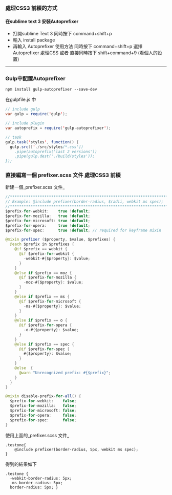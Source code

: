 ### 處理CSS3 前綴的方式
#### 在sublime text 3 安裝Autoprefixer
* 打開sublime Text 3 同時按下 command+shift+p
* 輸入 install package
* 再輸入 Autoprefixer 
使用方法 同時按下 command+shift+p 選擇 Autoprefixer 處理CSS
或者 直接同時按下 shift+command+9 (看個人的設置)
---
### Gulp中配置Autoprefixer
```
npm install gulp-autoprefixer --save-dev
```
在gulpfile.js 中
```java
// include gulp
var gulp = require('gulp'); 

// include plugin
var autoprefix = require('gulp-autoprefixer');

// task
gulp.task('styles', function() {
  gulp.src(['./src/styles/*.css'])
    .pipe(autoprefix('last 2 versions'))
    .pipe(gulp.dest('./build/styles'));
});
```
### 直接編寫一個 prefixer.scss 文件 處理CSS3 前綴
新建一個_prefixer.scss 文件_
```java
//************************************************************************//
// Example: @include prefixer(border-radius, $radii, webkit ms spec);
//************************************************************************//
$prefix-for-webkit:    true !default;
$prefix-for-mozilla:   true !default;
$prefix-for-microsoft: true !default;
$prefix-for-opera:     true !default;
$prefix-for-spec:      true !default; // required for keyframe mixin

@mixin prefixer ($property, $value, $prefixes) {
  @each $prefix in $prefixes {
    @if $prefix == webkit {
      @if $prefix-for-webkit {
        -webkit-#{$property}: $value;
      }
    }
    @else if $prefix == moz {
      @if $prefix-for-mozilla {
        -moz-#{$property}: $value;
      }
    }
    @else if $prefix == ms {
      @if $prefix-for-microsoft {
        -ms-#{$property}: $value;
      }
    }
    @else if $prefix == o {
      @if $prefix-for-opera {
        -o-#{$property}: $value;
      }
    }
    @else if $prefix == spec {
      @if $prefix-for-spec {
        #{$property}: $value;
      }
    }
    @else  {
      @warn "Unrecognized prefix: #{$prefix}";
    }
  }
}

@mixin disable-prefix-for-all() {
  $prefix-for-webkit:    false;
  $prefix-for-mozilla:   false;
  $prefix-for-microsoft: false;
  $prefix-for-opera:     false;
  $prefix-for-spec:      false;
}


```
使用上面的_prefixer.scss 文件_
```
.testone{
    @include prefixer(border-radius, 5px, webkit ms spec);  
}
```
得到的結果如下
```
.testone {
  -webkit-border-radius: 5px;
  -ms-border-radius: 5px;
  border-radius: 5px; }
```